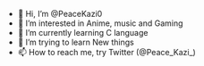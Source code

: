 - 👋 Hi, I’m @PeaceKazi0
- 👀 I’m interested in Anime, music and Gaming 
- 🌱 I’m currently learning C language 
- 💞️ I’m trying to learn New things
- 📫 How to reach me, try Twitter (@Peace_Kazi_)

<!---
PeaceKazi0/PeaceKazi0 is a ✨ special ✨ repository because its `README.md` (this file) appears on your GitHub profile.
You can click the Preview link to take a look at your changes.
--->
